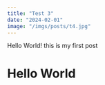 ```yaml
---
title: "Test 3"
date: "2024-02-01"
image: "/imgs/posts/t4.jpg"
---
```


Hello World!
this is my first post

# Hello World
